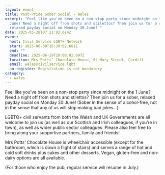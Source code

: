 ```yaml
---
layout: event
title: Post-Pride Sober Social - Wales
excerpt: "Feel like you've been on a non-stop party since midnight on the 1
  June? Need a night off from shots and stilettos? Then join us for a sober,
  relaxed payday social on Monday 30 June! "
date: 2025-05-28T07:21:02.674Z
event:
  host: Civil Service LGBT+ Network
  start: 2025-06-30T16:30:02.681Z
  end: ""
  deadline: 2025-06-29T20:00:02.697Z
  location: Mrs Potts’ Chocolate House, St Mary Street, Cardiff
  email: wales@civilservice.lgbt
  no-register: Registration is not mandatory
category:
  - wales
---
```

Feel like you've been on a non-stop party since midnight on the 1 June? Need a night off from shots and stilettos? Then join us for a sober, relaxed payday social on Monday 30 June! (Sober in the sense of alcohol-free, not in the sense that any of us will stop making bad jokes...)

LGBTQ+ civil servants from both the Welsh and UK Governments are all welcome to join us (as well as our Scottish and Irish colleagues, if you’re in town), as well as wider public sector colleagues. Please also feel free to bring along your supportive partners, family and friends!

Mrs Potts’ Chocolate House is wheelchair accessible (except for the bathroom, which is down a flight of stairs) and serves a range of hot and cold soft drinks plus cakes and other desserts. Vegan, gluten-free and non-dairy options are all available.

(For those who enjoy the pub, regular service will resume in July.)